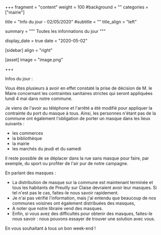 +++
fragment = "content"
weight = 100
#background = ""
categories = ["mairie"]

title = "Info du jour - 02/05/2020"
#subtitle = ""
title_align = "left"

summary = """
Toutes les informations du jour
"""

display_date = true
date = "2020-05-02"

    
[sidebar]
  align = "right"

[asset]
  image = "image.png"
  
+++

Infos du jour :

Vous êtes plusieurs à avoir en effet constaté la prise de décision de M. le Maire concernant les contraintes sanitaires strictes qui seront appliquées lundi 4 mai dans notre commune.

Je viens de l'avoir au téléphone et l'arrêté a été modifié pour appliquer la contrainte du port du masque à tous. Ainsi, les personnes n'étant pas de la commune ont également l'obligation de porter un masque dans les lieux suivants :

* les commerces
* la bibliothèque
* la mairie
* les marchés du jeudi et du samedi

Il reste possible de se déplacer dans la rue sans masque pour faire, par exemple, du sport ou profiter de l'air pur de notre campagne.

En parlant des masques :

* La distribution de masque sur la commune est maintenant terminée et tous les habitants de Preuilly sur Claise devraient avoir leur masques. Si tel n'est pas le cas, faites-le nous savoir rapidement.
* Je n'ai pas vérifié l'information, mais j'ai entendu que beaucoup de nos communes voisines ont également distribuées des masques,
* A noter que notre libraire vend des masques. 
* Enfin, si vous avez des difficultés pour obtenir des masques, faites-le nous savoir : nous pouvons essayer de trouver une solution avec vous.

En vous souhaitant à tous un bon week-end !
 
